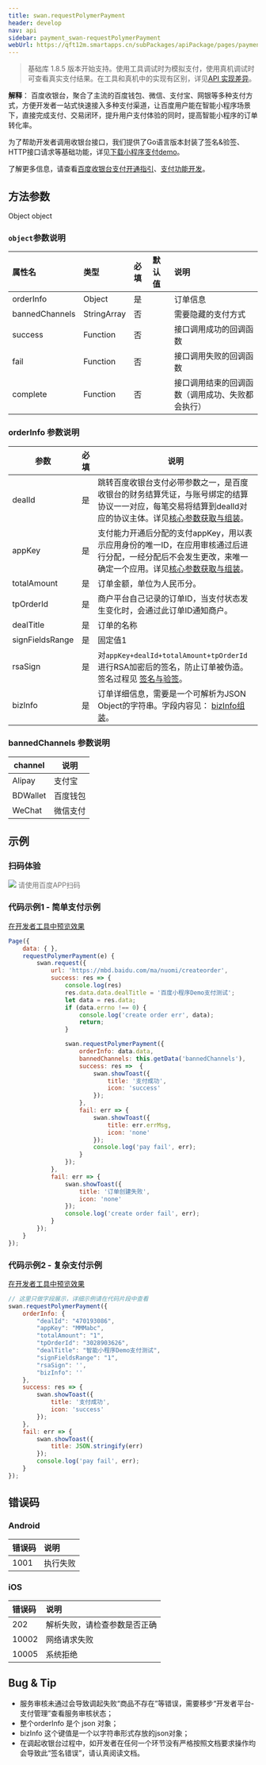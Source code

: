 ```yaml
---
title: swan.requestPolymerPayment
header: develop
nav: api
sidebar: payment_swan-requestPolymerPayment
webUrl: https://qft12m.smartapps.cn/subPackages/apiPackage/pages/payment/payment
---
```



 
> 基础库 1.8.5 版本开始支持。使用工具调试时为模拟支付，使用真机调试时可查看真实支付结果。在工具和真机中的实现有区别，详见[API 实现差异](https://smartprogram.baidu.com/docs/develop/devtools/diff/)。

**解释**： 百度收银台，聚合了主流的百度钱包、微信、支付宝、网银等多种支付方式，方便开发者一站式快速接入多种支付渠道，让百度用户能在智能小程序场景下，直接完成支付、交易闭环，提升用户支付体验的同时，提高智能小程序的订单转化率。

为了帮助开发者调用收银台接口，我们提供了Go语言版本封装了签名&验签、HTTP接口请求等基础功能，详见[下载小程序支付demo](https://github.com/baidu-smart-app)。


了解更多信息，请查看[百度收银台支付开通指引](https://smartprogram.baidu.com/docs/introduction/pay/)、[支付功能开发](https://smartprogram.baidu.com/docs/develop/function/invoke_process/)。

 

## 方法参数 

Object object

### `object`参数说明 

|属性名 |类型  |必填 | 默认值 |说明|
|:---- |:---- |:---- |:----|:----|
|orderInfo| Object | 是 | |订单信息|
|bannedChannels| StringArray | 否 | | 需要隐藏的支付方式|
|success |Function  |  否  | | 接口调用成功的回调函数|
|fail   | Function  |  否  | | 接口调用失败的回调函数|
|complete  |  Function  |  否 || 接口调用结束的回调函数（调用成功、失败都会执行）|

###  orderInfo 参数说明 

|参数| 必填|说明|
|----|   ----|---|
|dealId| 是|跳转百度收银台支付必带参数之一，是百度收银台的财务结算凭证，与账号绑定的结算协议一一对应，每笔交易将结算到dealId对应的协议主体。详见<a href="https://smartprogram.baidu.com/docs/develop/function/parameter/">核心参数获取与组装</a>。|
|appKey| 是|支付能力开通后分配的支付appKey，用以表示应用身份的唯一ID，在应用审核通过后进行分配，一经分配后不会发生更改，来唯一确定一个应用。详见<a href="https://smartprogram.baidu.com/docs/develop/function/parameter/)。">核心参数获取与组装</a>。|
|totalAmount|  是|订单金额，单位为人民币分。|
|tpOrderId| 是|商户平台自己记录的订单ID，当支付状态发生变化时，会通过此订单ID通知商户。|
| dealTitle| 是|订单的名称|
| signFieldsRange| 是|固定值1|
|rsaSign| 是|对`appKey+dealId+totalAmount+tpOrderId `进行RSA加密后的签名，防止订单被伪造。签名过程见 [签名与验签](https://smartprogram.baidu.com/docs/develop/function/sign_v2/)。|
|bizInfo|  是|订单详细信息，需要是一个可解析为JSON Object的字符串。字段内容见： [bizInfo组装](https://smartprogram.baidu.com/docs/develop/function/parameter/)。|

 

###  bannedChannels 参数说明  

|channel|说明 |
|----| ---- |
| Alipay | 支付宝 |
| BDWallet | 百度钱包 |
| WeChat | 微信支付|
## 示例

### 扫码体验

<div class='scan-code-container'>
    <img src="https://b.bdstatic.com/miniapp/assets/images/doc_demo/payment.png" class="demo-qrcode-image" />
    <font color=#777 12px>请使用百度APP扫码</font>
</div>

 

###  代码示例1 - 简单支付示例 

<a href="swanide://fragment/b5697fc510e1a409906f471c70467fec1576568451890" title="在开发者工具中预览效果" target="_self">在开发者工具中预览效果</a>


```js
Page({
    data: { },
    requestPolymerPayment(e) {
        swan.request({
            url: 'https://mbd.baidu.com/ma/nuomi/createorder',
            success: res => {
                console.log(res)
                res.data.data.dealTitle = '百度小程序Demo支付测试';
                let data = res.data;
                if (data.errno !== 0) {
                    console.log('create order err', data);
                    return;
                }

                swan.requestPolymerPayment({
                    orderInfo: data.data,
                    bannedChannels: this.getData('bannedChannels'),
                    success: res =>  {
                        swan.showToast({
                            title: '支付成功',
                            icon: 'success'
                        });
                    },
                    fail: err => {
                        swan.showToast({
                            title: err.errMsg,
                            icon: 'none'
                        });
                        console.log('pay fail', err);
                    }
                });
            },
            fail: err => {
                swan.showToast({
                    title: '订单创建失败',
                    icon: 'none'
                });
                console.log('create order fail', err);
            }
        });
    }
});

```

###  代码示例2 - 复杂支付示例 

<a href="swanide://fragment/6a8036afe85cc399b5ab4bd478100f771558341867863" title="在开发者工具中预览效果" target="_self">在开发者工具中预览效果</a>


```js
// 这里只做字段展示，详细示例请在代码片段中查看
swan.requestPolymerPayment({
    orderInfo: {
        "dealId": "470193086",
        "appKey": "MMMabc",
        "totalAmount": "1",
        "tpOrderId": "3028903626",
        "dealTitle": "智能小程序Demo支付测试",
        "signFieldsRange": "1",
        "rsaSign": '',
        "bizInfo": ''
    },
    success: res => {
        swan.showToast({
            title: '支付成功',
            icon: 'success'
        });
    },
    fail: err => {
        swan.showToast({
            title: JSON.stringify(err)
        });
        console.log('pay fail', err);
    }
});
```


##  错误码
###  Android

|错误码|说明|
|:--|:--|
|1001|执行失败                                           |

###  iOS

|错误码|说明|
|:--|:--|
|202|解析失败，请检查参数是否正确      |
|10002|网络请求失败|
|10005|系统拒绝|

## Bug & Tip 

* 服务审核未通过会导致调起失败“商品不存在”等错误，需要移步“开发者平台-支付管理”查看服务审核状态；
* 整个orderInfo 是个 json 对象； 
* bizInfo  这个键值是一个以字符串形式存放的json对象； 
* 在调起收银台过程中，如开发者在任何一个环节没有严格按照文档要求操作均会导致此“签名错误”，请认真阅读文档。
